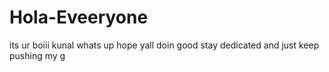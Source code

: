 # Hola-Eveeryone
its ur boiii kunal
whats up hope yall doin good 
stay dedicated 
and just keep pushing my g
